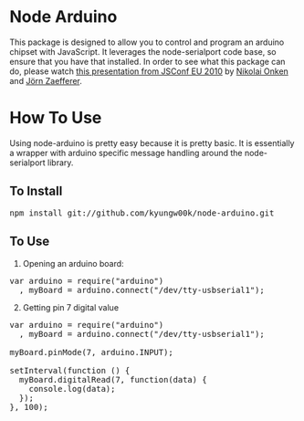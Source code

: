 Node Arduino
============

This package is designed to allow you to control and program an arduino chipset with JavaScript. It leverages the node-serialport code base, so ensure that you have that installed. In order to see what this package can do, please watch [this presentation from JSConf EU 2010](http://jsconf.eu/2010/speaker/livingroombindmotion_function.html) by [Nikolai Onken](http://twitter.com/nonken) and [Jörn Zaefferer](http://bassistance.de/).

How To Use
==========

Using node-arduino is pretty easy because it is pretty basic. It is essentially a wrapper with arduino specific message handling around the node-serialport library.

To Install
----------

<pre>
npm install git://github.com/kyungw00k/node-arduino.git
</pre>

To Use
------
1. Opening an arduino board:
<pre>
var arduino = require("arduino") 
  , myBoard = arduino.connect("/dev/tty-usbserial1");
</pre>

2. Getting pin  7 digital value
<pre>
var arduino = require("arduino")
  , myBoard = arduino.connect("/dev/tty-usbserial1");

myBoard.pinMode(7, arduino.INPUT);

setInterval(function () {
  myBoard.digitalRead(7, function(data) {
	console.log(data);
  });
}, 100);
</pre>
